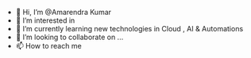 - 👋 Hi, I’m @Amarendra Kumar
- 👀 I’m interested in 
- 🌱 I’m currently learning new technologies in Cloud , AI & Automations
- 💞️ I’m looking to collaborate on ...
- 📫 How to reach me 

<!---
Ek-amarendra/Ek-amarendra is a ✨ special ✨ repository because its `README.md` (this file) appears on your GitHub profile.
You can click the Preview link to take a look at your changes.
--->
